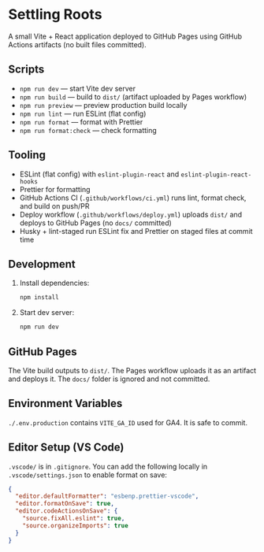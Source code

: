 # Settling Roots

A small Vite + React application deployed to GitHub Pages using GitHub Actions artifacts (no built files committed).

## Scripts

- `npm run dev` — start Vite dev server
- `npm run build` — build to `dist/` (artifact uploaded by Pages workflow)
- `npm run preview` — preview production build locally
- `npm run lint` — run ESLint (flat config)
- `npm run format` — format with Prettier
- `npm run format:check` — check formatting

## Tooling

- ESLint (flat config) with `eslint-plugin-react` and `eslint-plugin-react-hooks`
- Prettier for formatting
- GitHub Actions CI (`.github/workflows/ci.yml`) runs lint, format check, and build on push/PR
- Deploy workflow (`.github/workflows/deploy.yml`) uploads `dist/` and deploys to GitHub Pages (no `docs/` committed)
- Husky + lint-staged run ESLint fix and Prettier on staged files at commit time

## Development

1. Install dependencies:
   ```bash
   npm install
   ```
2. Start dev server:
   ```bash
   npm run dev
   ```

## GitHub Pages

The Vite build outputs to `dist/`. The Pages workflow uploads it as an artifact and deploys it. The `docs/` folder is ignored and not committed.

## Environment Variables

`./.env.production` contains `VITE_GA_ID` used for GA4. It is safe to commit.

## Editor Setup (VS Code)

`.vscode/` is in `.gitignore`. You can add the following locally in `.vscode/settings.json` to enable format on save:

```json
{
  "editor.defaultFormatter": "esbenp.prettier-vscode",
  "editor.formatOnSave": true,
  "editor.codeActionsOnSave": {
    "source.fixAll.eslint": true,
    "source.organizeImports": true
  }
}
```
